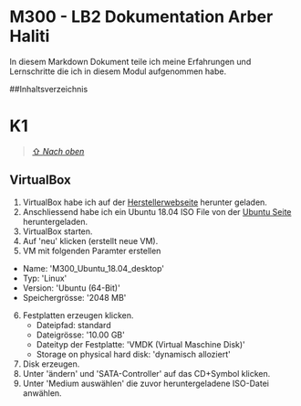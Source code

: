 M300 - LB2 Dokumentation Arber Haliti 
===
In diesem Markdown Dokument teile ich meine Erfahrungen und Lernschritte die ich in diesem Modul aufgenommen habe.

##Inhaltsverzeichnis










K1
======

> [⇧ *Nach oben*](#inhaltsverzeichnis)

## VirtualBox

1. VirtualBox habe ich auf der [Herstellerwebseite](https://www.virtualbox.org/wiki/Downloads) herunter geladen.
2. Anschliessend habe ich ein Ubuntu 18.04 ISO File von der [Ubuntu Seite](https://ubuntu.com/download) heruntergeladen.
3. VirtualBox starten.
4. Auf 'neu' klicken (erstellt neue VM).
5. VM mit folgenden Paramter erstellen
* Name:      'M300_Ubuntu_18.04_desktop'
* Typ:       'Linux'
* Version:   'Ubuntu (64-Bit)'
* Speichergrösse: '2048 MB'
6. Festplatten erzeugen klicken.
   *  Dateipfad:                       standard
   *  Dateigrösse:                     '10.00 GB'
   *  Dateityp der Festplatte:         'VMDK (Virtual Maschine Disk)'
   *  Storage on physical hard disk:   'dynamisch alloziert'
7. Disk erzeugen.
8. Unter 'ändern' und  'SATA-Controller' auf das CD+Symbol klicken.
9. Unter 'Medium auswählen' die zuvor heruntergeladene ISO-Datei anwählen.

